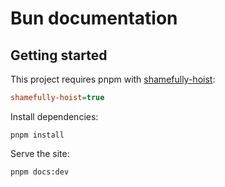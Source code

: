 # Bun documentation

## Getting started

This project requires pnpm with [shamefully-hoist](https://pnpm.io/npmrc#shamefully-hoist):

```ini
shamefully-hoist=true
```

Install dependencies:

```shell
pnpm install
```

Serve the site:

```shell
pnpm docs:dev
```
